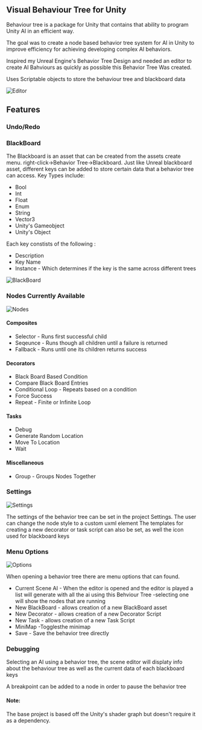 <h2> Visual Behaviour Tree for Unity</h2>

<p> Behaviour tree is a package for Unity that contains that ability to program Unity AI in an efficient way. </p>
<p> The goal was to create a node based behavior tree system for AI in Unity to improve efficiency for achieving developing complex AI behaviors. </p>
<p> Inspired my Unreal Engine's Behavior Tree Design and needed an editor to create AI Bahviours as quickly as possible this Behavior Tree Was created.
<p> Uses Scriptable objects to store the behaviour tree and blackboard data <p>

![Editor](https://github.com/Darius000/BehaviourTree/blob/master/ScreenShots/BehaviourTreeEditor.png?raw=true)

<h2> Features </h2>
<h3> Undo/Redo <h3>

<h3> BlackBoard </h3>

<p> The Blackboard is an asset that can be created from the assets create menu.
  right-click->Behavior Tree->Blackboard.
  Just like Unreal blackboard asset, different keys can be added to store certain data that a behavior tree can access.
  Key Types include:
  <ul>
    <li>Bool</li>
    <li>Int</li>
    <li>Float</li>
    <li>Enum</li>
    <li>String</li>
    <li>Vector3</li>
    <li>Unity's Gameobject</li>
    <li>Unity's Object</li>
    </ul>
Each key constists of the following :
  <ul>
  <li>Description</li>
  <li>Key Name</li>
  <li>Instance - Which determines if the key is the same across different trees</li>
  </ul>
  </p>
  
![BlackBoard](https://github.com/Darius000/BehaviourTree/blob/master/ScreenShots/BlackBoardEditor.png?raw=true)

<h3> Nodes Currently Available </h3>

![Nodes](https://github.com/Darius000/BehaviourTree/blob/master/ScreenShots/NodeTypes.png?raw=true)

<h4>Composites</h4>
 <ul>
  <li>Selector - Runs first successful child</li> 
  <li>Seqeunce - Runs though all children until a failure is returned</li>
  <li>Fallback - Runs until one its children returns success</li> 
 </ul>
 
 <h4>Decorators</h4>
 <ul>
  <li>Black Board Based Condition</li> 
  <li>Compare Black Board Entries</li>
  <li>Conditional Loop - Repeats based on a condition</li> 
  <li>Force Success</li> 
  <li>Repeat - Finite or Infinite Loop</li> 
 </ul>
 
 <h4>Tasks</h4>
 <ul>
  <li>Debug</li> 
  <li>Generate Random Location</li>
  <li>Move To Location</li>
  <li>Wait</li>   
 </ul>
 
 <h4>Miscellaneous</h4>
 <ul>
  <li>Group - Groups Nodes Together</li>  
 </ul>

<h3> Settings </h3>

![Settings](https://github.com/Darius000/BehaviourTree/blob/master/ScreenShots/Settings.png?raw=true)

<p>
	The settings of the behavior tree can be set in the project Settings.
	The user can change the node style to a custom uxml element
	The templates for creating a new decorator or task script can also be set, as well the icon used for 
	blackboard keys
</p>

<h3> Menu Options </h3>

![Options](https://github.com/Darius000/BehaviourTree/blob/master/ScreenShots/ToolBar.png?raw=true)

<p>
	When opening a behavior tree there are menu options that can found.
	<ul>
		<li> Current Scene AI - When the editor is opened and the editor is played a list will generate
		with all the ai using this Behviour Tree -selecting one will show the nodes that are running
		</li>
		<li> New BlackBoard - allows creation of a new BlackBoard asset </li>
		<li> New Decorator - allows creation of a new Decorator Script </li>
		<li> New Task - allows creation of a new Task Script </li>
		<li> MiniMap -Togglesthe minimap </li>
		<li> Save - Save the behavior tree directly </li>
	</ul>

<p>

<h3> Debugging </h3>
<p> Selecting an AI using a behavior tree, the scene editor will displaty info about the behaviour tree as well as the current data of each blackboard keys </p>
<p> A breakpoint can be added to a node in order to pause the behavior tree </p>

<h4>Note:</h4>
<p>The base project is based off the Unity's shader graph but doesn't
require it as a dependency. </p>

